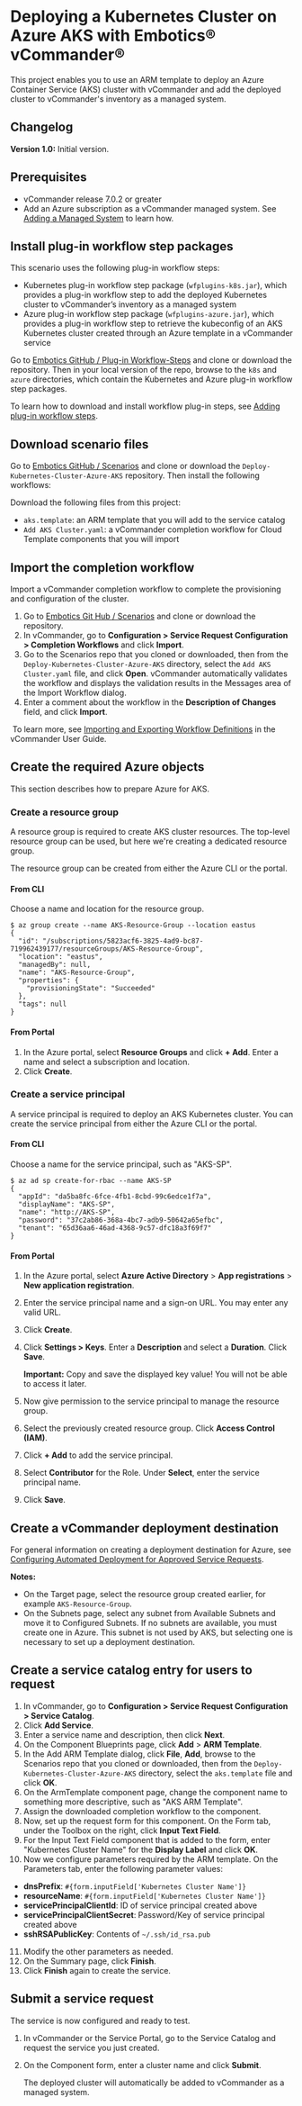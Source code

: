 # Deploying a Kubernetes Cluster on Azure AKS with Embotics® vCommander®

This project enables you to use an ARM template to deploy an Azure Container Service (AKS) cluster with vCommander and add the deployed cluster to vCommander's inventory as a managed system.

## Changelog

**Version 1.0:** Initial version.

## Prerequisites

* vCommander release 7.0.2 or greater
* Add an Azure subscription as a vCommander managed system. See [Adding a Managed System](http://docs.embotics.com/index.html?adding_a_managed_system.htm) to learn how.

## Install plug-in workflow step packages

This scenario uses the following plug-in workflow steps:

- Kubernetes plug-in workflow step package (`wfplugins-k8s.jar`), which provides a plug-in workflow step to add the deployed Kubernetes cluster to vCommander’s inventory as a managed system
- Azure plug-in workflow step package (`wfplugins-azure.jar`), which provides a plug-in workflow step to retrieve the kubeconfig of an AKS Kubernetes cluster created through an Azure template in a vCommander service

Go to [Embotics GitHub / Plug-in Workflow-Steps](https://github.com/Embotics/Plug-in-Workflow-Steps) and clone or download the repository. Then in your local version of the repo, browse to the `k8s` and `azure` directories, which contain the Kubernetes and Azure plug-in workflow step packages. 

To learn how to download and install workflow plug-in steps, see [Adding plug-in workflow steps](http://docs.embotics.com/vCommander/Using-Plug-In-WF-Steps.htm#Adding).

## Download scenario files

Go to [Embotics GitHub / Scenarios](https://github.com/Embotics/Scenarios) and clone or download the `Deploy-Kubernetes-Cluster-Azure-AKS` repository. Then install the following workflows: 

Download the following files from this project:

- `aks.template`: an ARM template that you will add to the service catalog
- `Add AKS Cluster.yaml`: a vCommander completion workflow for Cloud Template components that you will import

## Import the completion workflow

Import a vCommander completion workflow to complete the provisioning and configuration of the cluster. 

1. Go to [Embotics Git Hub / Scenarios](https://github.com/Embotics/Scenarios) and clone or download the repository.
2. In vCommander, go to **Configuration > Service Request Configuration > Completion Workflows** and click **Import**.
3. Go to the Scenarios repo that you cloned or downloaded, then from the `Deploy-Kubernetes-Cluster-Azure-AKS` directory, select the `Add AKS Cluster.yaml` file, and click **Open**.
   vCommander automatically validates the workflow and displays the validation results in the Messages area of the Import Workflow dialog.
4. Enter a comment about the workflow in the **Description of Changes** field, and click **Import**.

​        To learn more, see [Importing and Exporting Workflow Definitions](http://docs.embotics.com/vCommander/exporting-and-importing-workflows.htm) in the vCommander User Guide.

## Create the required Azure objects

This section describes how to prepare Azure for AKS.

### Create a resource group

A resource group is required to create AKS cluster resources. The top-level resource group can be used, but here we're creating a dedicated resource group.

The resource group can be created from either the Azure CLI or the portal.

#### From CLI

Choose a name and location for the resource group.

```
$ az group create --name AKS-Resource-Group --location eastus
{
  "id": "/subscriptions/5823acf6-3825-4ad9-bc87-719962439177/resourceGroups/AKS-Resource-Group",
  "location": "eastus",
  "managedBy": null,
  "name": "AKS-Resource-Group",
  "properties": {
    "provisioningState": "Succeeded"
  },
  "tags": null
}
```

#### From Portal

1. In the Azure portal, select **Resource Groups** and click **+ Add**. Enter a name and select a subscription and location. 
2. Click **Create**.


### Create a service principal

A service principal is required to deploy an AKS Kubernetes cluster. You can create the service principal from either the Azure CLI or the portal.

#### From CLI

Choose a name for the service principal, such as "AKS-SP".
```
$ az ad sp create-for-rbac --name AKS-SP
{
  "appId": "da5ba8fc-6fce-4fb1-8cbd-99c6edce1f7a",
  "displayName": "AKS-SP",
  "name": "http://AKS-SP",
  "password": "37c2ab86-368a-4bc7-adb9-50642a65efbc",
  "tenant": "65d36aa6-46ad-4368-9c57-dfc18a3f69f7"
}
```

#### From Portal

1. In the Azure portal, select **Azure Active Directory** > **App registrations** > **New application registration**.
2. Enter the service principal name and a sign-on URL. You may enter any valid URL.
3. Click **Create**. 
4. Click **Settings > Keys**. Enter a **Description** and select a **Duration**. Click **Save**. 

   **Important:** Copy and save the displayed key value!  You will not be able to access it later.

5. Now give permission to the service principal to manage the resource group.
6. Select the previously created resource group. Click **Access Control (IAM)**.
7. Click **+ Add** to add the service principal.
8. Select **Contributor** for the Role. Under **Select**, enter the service principal name. 
9. Click **Save**.

## Create a vCommander deployment destination

For general information on creating a deployment destination for Azure, see [Configuring Automated Deployment for Approved Service Requests](http://docs.embotics.com/index.html?config_auto_placement_depl_vms.htm#config_dest_arm). 

**Notes:** 

- On the Target page, select the resource group created earlier, for example `AKS-Resource-Group`.
- On the Subnets page, select any subnet from Available Subnets and move it to Configured Subnets. If no subnets are available, you must create one in Azure. This subnet is not used by AKS, but selecting one is necessary to set up a deployment destination.

## Create a service catalog entry for users to request

1. In vCommander, go to **Configuration > Service Request Configuration > Service Catalog**.
2. Click **Add Service**.
3. Enter a service name and description, then click **Next**. 
4. On the Component Blueprints page, click **Add** > **ARM Template**.
5. In the Add ARM Template dialog, click **File**, **Add**, browse to the Scenarios repo that you cloned or downloaded, then from the `Deploy-Kubernetes-Cluster-Azure-AKS` directory, select the `aks.template` file and click **OK**. 
6. On the ArmTemplate component page, change the component name to something more descriptive, such as "AKS ARM Template". 
7. Assign the downloaded completion workflow to the component.
8. Now, set up the request form for this component. On the Form tab, under the Toolbox on the right, click **Input Text Field**. 
9. For the Input Text Field component that is added to the form, enter "Kubernetes Cluster Name" for the **Display Label** and click **OK**. 
10. Now we configure parameters required by the ARM template. On the Parameters tab, enter the following parameter values:
  * **dnsPrefix**: `#{form.inputField['Kubernetes Cluster Name']}`
  * **resourceName**: `#{form.inputField['Kubernetes Cluster Name']}`
  * **servicePrincipalClientId**: ID of service principal created above
  * **servicePrincipalClientSecret**: Password/Key of service principal created above
  * **sshRSAPublicKey**: Contents of `~/.ssh/id_rsa.pub`
11. Modify the other parameters as needed. 
12. On the Summary page, click **Finish**. 
13. Click **Finish** again to create the service.


## Submit a service request

The service is now configured and ready to test. 

1. In vCommander or the Service Portal, go to the Service Catalog and request the service you just created. 
2. On the Component form, enter a cluster name and click **Submit**. 

    The deployed cluster will automatically be added to vCommander as a managed system.